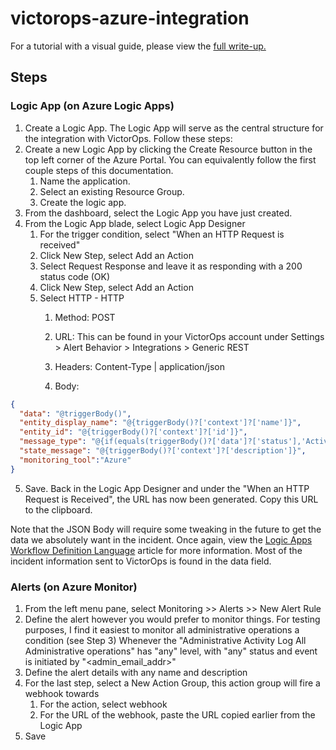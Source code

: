 # victorops-azure-integration
For a tutorial with a visual guide, please view the [full write-up.](https://justintranjt.github.io/projects/2018-07-27-victorops-azure-manual-integration/)

## Steps 
### Logic App (on Azure Logic Apps)
1. Create a Logic App. The Logic App will serve as the central structure for the integration with VictorOps. Follow these steps:
2. Create a new Logic App by clicking the Create Resource button in the top left corner of the Azure Portal. You can equivalently follow the first couple steps of this documentation.
    1. Name the application.
    2. Select an existing Resource Group.
    3. Create the logic app.
3. From the dashboard, select the Logic App you have just created.
4. From the Logic App blade, select Logic App Designer
    1. For the trigger condition, select "When an HTTP Request is received"
    2. Click New Step, select Add an Action
    3. Select Request Response and leave it as responding with a 200 status code (OK)
    4. Click New Step, select Add an Action
    5. Select HTTP - HTTP
        1. Method: POST
        2. URL:  This can be found in your VictorOps account under Settings > Alert Behavior > Integrations > Generic REST
        3. Headers: Content-Type | application/json
        
        4. Body:
```json
{
  "data": "@triggerBody()",
  "entity_display_name": "@{triggerBody()?['context']?['name']}",
  "entity_id": "@{triggerBody()?['context']?['id']}",
  "message_type": "@{if(equals(triggerBody()?['data']?['status'],'Activated'),'recovery','critical')}",
  "state_message": "@{triggerBody()?['context']?['description']}",
  "monitoring_tool":"Azure"
}
```
5. Save. Back in the Logic App Designer and under the "When an HTTP Request is Received", the URL has now been generated. Copy this URL to the clipboard.
    
Note that the JSON Body will require some tweaking in the future to get the data we absolutely want in the incident. Once again, view the [Logic Apps Workflow Definition Language](https://docs.microsoft.com/en-us/azure/logic-apps/logic-apps-workflow-definition-language) article for more information. Most of the incident information sent to VictorOps is found in the data field.
    
### Alerts (on Azure Monitor)
1. From the left menu pane, select Monitoring >> Alerts >> New Alert Rule
2. Define the alert however you would prefer to monitor things. For testing purposes, I find it easiest to monitor all administrative operations a condition (see Step 3)
Whenever the "Administrative Activity Log All Administrative operations" has "any" level, with "any" status and event is initiated by "<admin_email_addr>"
3. Define the alert details with any name and description 
4. For the last step, select a New Action Group, this action group will fire a webhook towards
    1. For the action, select webhook
    2. For the URL of the webhook, paste the URL copied earlier from the Logic App
5. Save
